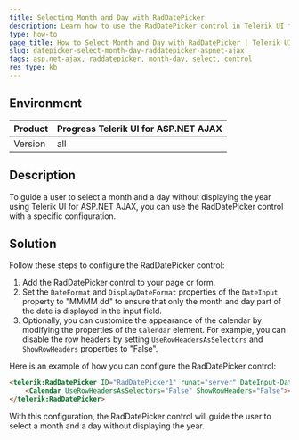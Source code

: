 ```yaml
---
title: Selecting Month and Day with RadDatePicker
description: Learn how to use the RadDatePicker control in Telerik UI for ASP.NET AJAX to guide a user to select a month and a day without displaying the year.
type: how-to
page_title: How to Select Month and Day with RadDatePicker | Telerik UI for ASP.NET AJAX
slug: datepicker-select-month-day-raddatepicker-aspnet-ajax
tags: asp.net-ajax, raddatepicker, month-day, select, control
res_type: kb
---
```


## Environment

| Product      | Progress Telerik UI for ASP.NET AJAX |
|--------------|-------------------------------------|
| Version      | all                         |

## Description

To guide a user to select a month and a day without displaying the year using Telerik UI for ASP.NET AJAX, you can use the RadDatePicker control with a specific configuration.

## Solution

Follow these steps to configure the RadDatePicker control:

1. Add the RadDatePicker control to your page or form.
2. Set the `DateFormat` and `DisplayDateFormat` properties of the `DateInput` property to "MMMM dd" to ensure that only the month and day part of the date is displayed in the input field.
3. Optionally, you can customize the appearance of the calendar by modifying the properties of the `Calendar` element. For example, you can disable the row headers by setting `UseRowHeadersAsSelectors` and `ShowRowHeaders` properties to "False".

Here is an example of how you can configure the RadDatePicker control:

```html
<telerik:RadDatePicker ID="RadDatePicker1" runat="server" DateInput-DateFormat="MMMM dd" DateInput-DisplayDateFormat="MMMM dd">
    <Calendar UseRowHeadersAsSelectors="False" ShowRowHeaders="False"></Calendar>
</telerik:RadDatePicker>
```

With this configuration, the RadDatePicker control will guide the user to select a month and a day without displaying the year.
